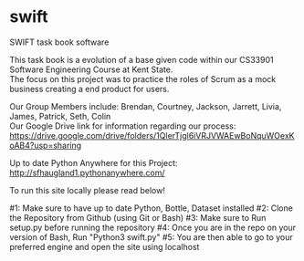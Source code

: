 # swift
SWIFT task book software

This task book is a evolution of a base given code within our CS33901 Software Engineering Course at Kent State.    
The focus on this project was to practice the roles of Scrum as a mock business creating a end product for users. 

Our Group Members include: Brendan, Courtney, Jackson, Jarrett, Livia, James, Patrick, Seth, Colin      
Our Google Drive link for information regarding our process: https://drive.google.com/drive/folders/1QlerTjgl6iVRJVWAEwBoNquWOexKoAB4?usp=sharing

Up to date Python Anywhere for this Project: http://sfhaugland1.pythonanywhere.com/

To run this site locally please read below!

#1: Make sure to have up to date Python, Bottle, Dataset installed
#2: Clone the Repository from Github (using Git or Bash)
#3: Make sure to Run setup.py before running the repository
#4: Once you are in the repo on your version of Bash, Run "Python3 swift.py"
#5: You are then able to go to your preferred engine and open the site using localhost

